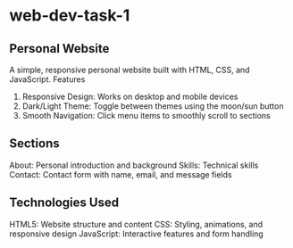 # web-dev-task-1
## Personal Website
A simple, responsive personal website built with HTML, CSS, and JavaScript.
Features
1. Responsive Design: Works on desktop and mobile devices
2. Dark/Light Theme: Toggle between themes using the moon/sun button
3. Smooth Navigation: Click menu items to smoothly scroll to sections
## Sections
About: Personal introduction and background
Skills: Technical skills 
Contact: Contact form with name, email, and message fields
## Technologies Used
HTML5: Website structure and content
CSS: Styling, animations, and responsive design
JavaScript: Interactive features and form handling
